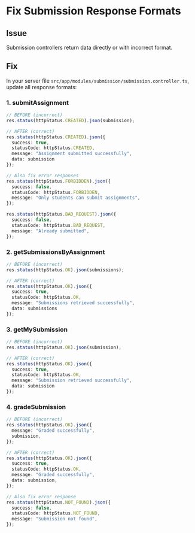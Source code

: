 # Fix Submission Response Formats

## Issue
Submission controllers return data directly or with incorrect format.

## Fix
In your server file `src/app/modules/submission/submission.controller.ts`, update all response formats:

### 1. submitAssignment
```typescript
// BEFORE (incorrect)
res.status(httpStatus.CREATED).json(submission);

// AFTER (correct)
res.status(httpStatus.CREATED).json({
  success: true,
  statusCode: httpStatus.CREATED,
  message: "Assignment submitted successfully",
  data: submission
});

// Also fix error responses
res.status(httpStatus.FORBIDDEN).json({
  success: false,
  statusCode: httpStatus.FORBIDDEN,
  message: "Only students can submit assignments",
});

res.status(httpStatus.BAD_REQUEST).json({
  success: false,
  statusCode: httpStatus.BAD_REQUEST,
  message: "Already submitted",
});
```

### 2. getSubmissionsByAssignment
```typescript
// BEFORE (incorrect)
res.status(httpStatus.OK).json(submissions);

// AFTER (correct)
res.status(httpStatus.OK).json({
  success: true,
  statusCode: httpStatus.OK,
  message: "Submissions retrieved successfully",
  data: submissions
});
```

### 3. getMySubmission
```typescript
// BEFORE (incorrect)
res.status(httpStatus.OK).json(submission);

// AFTER (correct)
res.status(httpStatus.OK).json({
  success: true,
  statusCode: httpStatus.OK,
  message: "Submission retrieved successfully",
  data: submission
});
```

### 4. gradeSubmission
```typescript
// BEFORE (incorrect)
res.status(httpStatus.OK).json({
  message: "Graded successfully",
  submission,
});

// AFTER (correct)
res.status(httpStatus.OK).json({
  success: true,
  statusCode: httpStatus.OK,
  message: "Graded successfully",
  data: submission,
});

// Also fix error response
res.status(httpStatus.NOT_FOUND).json({
  success: false,
  statusCode: httpStatus.NOT_FOUND,
  message: "Submission not found",
});
```
